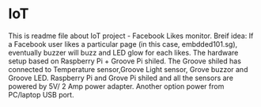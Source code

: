 # IoT

This is readme  file about IoT project - Facebook Likes monitor.
Breif idea: If a Facebook user  likes a particular page (in this case, embdded101.sg), eventually buzzer will buzz and LED glow  for each likes. The hardware setup based on Raspberry Pi + Groove Pi shiled.
The Groove shiled has connected to Temperature sensor,Groove Light sensor, Grove buzzor and Groove LED. 
Raspberry Pi and Grove Pi shiled and all the sensors are powered by 5V/ 2 Amp power adapter. Another option power from PC/laptop USB port.


